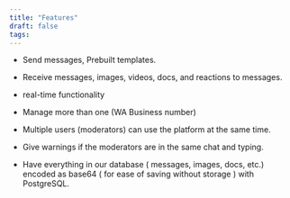 ```yaml
---
title: "Features"
draft: false
tags:
---
```

- Send messages, Prebuilt templates.

- Receive messages, images, videos, docs, and reactions to messages.

- real-time functionality

- Manage more than one (WA Business number)

- Multiple users (moderators) can use the platform at the same time.

- Give warnings if the moderators are in the same chat and typing.

- Have everything in our database ( messages, images, docs, etc.) encoded as base64 ( for ease of saving without storage ) with PostgreSQL.